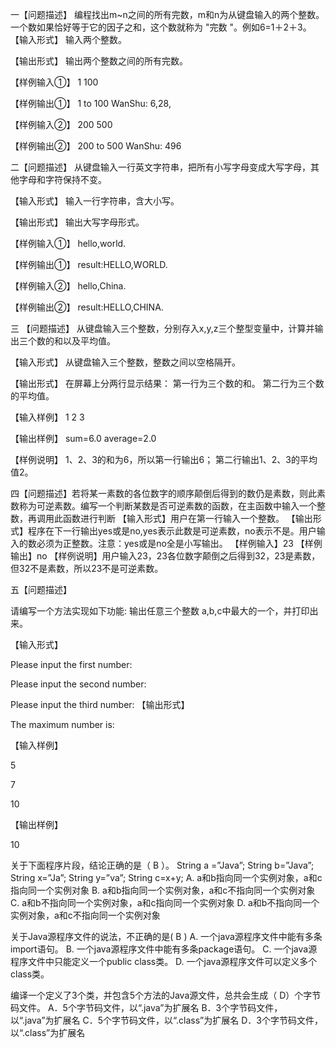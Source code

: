 一【问题描述】
编程找出m~n之间的所有完数，m和n为从键盘输入的两个整数。一个数如果恰好等于它的因子之和，这个数就称为 "完数 "。例如6=1＋2＋3。
【输入形式】
输入两个整数。

【输出形式】
输出两个整数之间的所有完数。

【样例输入①】
1 100

【样例输出①】
1 to 100 WanShu:
6,28,

【样例输入②】
200 500

【样例输出②】
200 to 500 WanShu:
496

二【问题描述】
从键盘输入一行英文字符串，把所有小写字母变成大写字母，其他字母和字符保持不变。

【输入形式】
输入一行字符串，含大小写。

【输出形式】
输出大写字母形式。

【样例输入①】
hello,world.

【样例输出①】
result:HELLO,WORLD.

【样例输入②】
hello,China.

【样例输出②】
result:HELLO,CHINA.

三 【问题描述】
从键盘输入三个整数，分别存入x,y,z三个整型变量中，计算并输出三个数的和以及平均值。

【输入形式】
从键盘输入三个整数，整数之间以空格隔开。

【输出形式】
在屏幕上分两行显示结果：
第一行为三个数的和。
第二行为三个数的平均值。

【输入样例】
1 2 3

【输出样例】
sum=6.0
average=2.0

【样例说明】
1、2、3的和为6，所以第一行输出6；
第二行输出1、2、3的平均值2。

四【问题描述】若将某一素数的各位数字的顺序颠倒后得到的数仍是素数，则此素数称为可逆素数。编写一个判断某数是否可逆素数的函数，在主函数中输入一个整数，再调用此函数进行判断
【输入形式】用户在第一行输入一个整数。
【输出形式】程序在下一行输出yes或是no,yes表示此数是可逆素数，no表示不是。用户输入的数必须为正整数。注意：yes或是no全是小写输出。
【样例输入】23
【样例输出】no
【样例说明】用户输入23，23各位数字颠倒之后得到32，23是素数，但32不是素数，所以23不是可逆素数。 

五【问题描述】

  请编写一个方法实现如下功能: 输出任意三个整数 a,b,c中最大的一个，并打印出来。



【输入形式】

Please input the first number:

Please input the second number:

Please input the third number:
【输出形式】

The maximum number is:

【输入样例】 

5

7

10

【输出样例】

10

关于下面程序片段，结论正确的是（ B    ）。
String a =”Java”;
String b=”Java”;
String x=”Ja”;
String y=”va”;
String c=x+y;
A. a和b指向同一个实例对象，a和c指向同一个实例对象
B. a和b指向同一个实例对象，a和c不指向同一个实例对象
C. a和b不指向同一个实例对象，a和c指向同一个实例对象
D. a和b不指向同一个实例对象，a和c不指向同一个实例对象

关于Java源程序文件的说法，不正确的是( B  ) 
A. 一个java源程序文件中能有多条import语句。
B. 一个java源程序文件中能有多条package语句。
C. 一个java源程序文件中只能定义一个public class类。
D. 一个java源程序文件可以定义多个class类。

编译一个定义了3个类，并包含5个方法的Java源文件，总共会生成（  D）个字节码文件。
A．5个字节码文件，以“.java”为扩展名
B．3个字节码文件，以“.java”为扩展名
C．5个字节码文件，以“.class”为扩展名
D．3个字节码文件，以“.class”为扩展名

